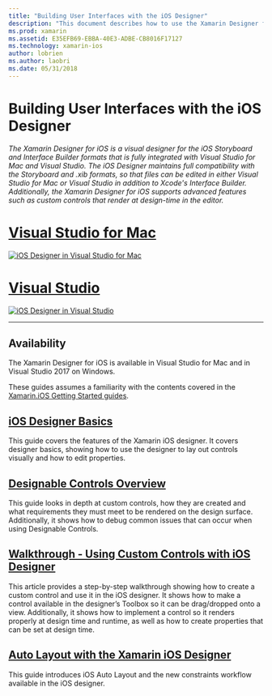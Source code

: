 ```yaml
---
title: "Building User Interfaces with the iOS Designer"
description: "This document describes how to use the Xamarin Designer for iOS to build an app's user interface with storyboards and .xib files. It links to documents that discuss the tool's availability, its basic functionality, designable controls, and provide walkthroughs of its use."
ms.prod: xamarin
ms.assetid: E35EFB69-EBBA-40E3-ADBE-CB8016F17127
ms.technology: xamarin-ios
author: lobrien
ms.author: laobri
ms.date: 05/31/2018
---
```


# Building User Interfaces with the iOS Designer

_The Xamarin Designer for iOS is a visual designer for the iOS Storyboard and Interface Builder formats that is fully integrated with Visual Studio for Mac and Visual Studio. The iOS Designer maintains full compatibility with the Storyboard and .xib formats, so that files can be edited in either Visual Studio for Mac or Visual Studio in addition to Xcode's Interface Builder. Additionally, the Xamarin Designer for iOS supports advanced features such as custom controls that render at design-time in the editor._

# [Visual Studio for Mac](#tab/macos)

[![iOS Designer in Visual Studio for Mac](images/designer-vsmac-sml.png "The iOS Designer")](images/designer-vsmac.png#lightbox)

# [Visual Studio](#tab/windows)

[![iOS Designer in Visual Studio](images/designer-vs.png "The iOS Designer")](images/designer-vs.png#lightbox)

-----

## Availability

The Xamarin Designer for iOS is available in Visual Studio for Mac and in Visual Studio 2017 on Windows.

These guides assumes a familiarity with the contents covered in the [Xamarin.iOS Getting Started guides](~/ios/get-started/index.md).

## [iOS Designer Basics](introduction.md)

This guide covers the features of the Xamarin iOS designer. It covers designer basics, showing how to use the designer to lay out controls visually and how to edit properties.

## [Designable Controls Overview](ios-designable-controls-overview.md)

This guide looks in depth at custom controls, how they are created and what requirements they must meet to be rendered on the design surface. Additionally, it shows how to debug common issues that can occur when using Designable Controls.

## [Walkthrough - Using Custom Controls with iOS Designer](ios-designable-controls-walkthrough.md)

This article provides a step-by-step walkthrough showing how to create a custom control and use it in the iOS designer. It shows how to make a control available in the designer’s Toolbox so it can be drag/dropped onto a view. Additionally, it shows how to implement a control so it renders properly at design time and runtime, as well as how to create properties that can be set at design time.

## [Auto Layout with the Xamarin iOS Designer](designer-auto-layout.md)

This guide introduces iOS Auto Layout and the new constraints workflow available in the iOS designer.
